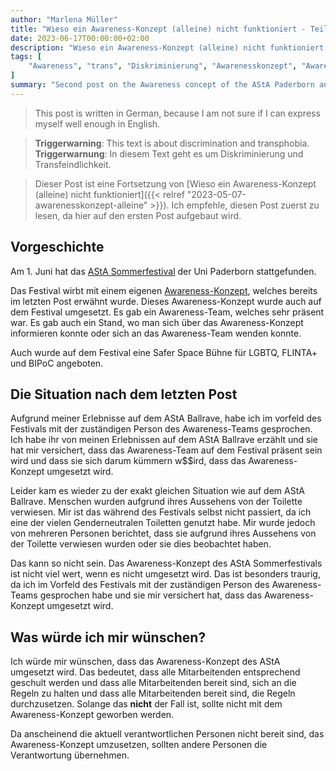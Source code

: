 ```yaml
---
author: "Marlena Müller"
title: "Wieso ein Awareness-Konzept (alleine) nicht funktioniert - Teil 2 [GERMAN]"
date: 2023-06-17T00:00:00+02:00
description: "Wieso ein Awareness-Konzept (alleine) nicht funktioniert - Teil 2"
tags: [
    "Awareness", "trans", "Diskriminierung", "Awarenesskonzept", "Awareness-Konzept", "ASTA Sommerfestival", "Uni Paderborn",
]
summary: "Second post on the Awareness concept of the AStA Paderborn and its implementation at the AStA Sommerfestival."
---
```

> This post is written in German, because I am not sure if I can express myself well enough in English.

> **Triggerwarning**: This text is about discrimination and transphobia.  
> **Triggerwarnung**: In diesem Text geht es um Diskriminierung und Transfeindlichkeit.

> Dieser Post ist eine Fortsetzung von [Wieso ein Awareness-Konzept (alleine) nicht funktioniert]({{< relref "2023-05-07-awarenesskonzept-alleine" >}}).
> Ich empfehle, diesen Post zuerst zu lesen, da hier auf den ersten Post aufgebaut wird.

## Vorgeschichte

Am 1. Juni hat das [AStA Sommerfestival](https://asta-sommerfestival.de/) der Uni Paderborn stattgefunden.

Das Festival wirbt mit einem eigenen [Awareness-Konzept](https://web.archive.org/web/20230326113635/https://asta-sommerfestival.de/wp-content/uploads/2023/03/AStA-Awareness-Konzept.pdf), welches bereits im letzten Post erwähnt wurde. Dieses Awareness-Konzept wurde auch auf dem Festival umgesetzt. Es gab ein Awareness-Team, welches sehr präsent war. Es gab auch ein Stand, wo man sich über das Awareness-Konzept informieren konnte oder sich an das Awareness-Team wenden konnte.

Auch wurde auf dem Festival eine Safer Space Bühne für LGBTQ, FLINTA+ und BIPoC angeboten.


## Die Situation nach dem letzten Post

Aufgrund meiner Erlebnisse auf dem AStA Ballrave, habe ich im vorfeld des Festivals mit der zuständigen Person des Awareness-Teams gesprochen. Ich habe ihr von meinen Erlebnissen auf dem AStA Ballrave erzählt und sie hat mir versichert, dass das Awareness-Team auf dem Festival präsent sein wird und dass sie sich darum kümmern w$$ird, dass das Awareness-Konzept umgesetzt wird.

Leider kam es wieder zu der exakt gleichen Situation wie auf dem AStA Ballrave. Menschen wurden aufgrund ihres Aussehens von der Toilette verwiesen.
Mir ist das während des Festivals selbst nicht passiert, da ich eine der vielen Genderneutralen Toiletten genutzt habe.
Mir wurde jedoch von mehreren Personen berichtet, dass sie aufgrund ihres Aussehens von der Toilette verwiesen wurden oder sie dies beobachtet haben.

Das kann so nicht sein. Das Awareness-Konzept des AStA Sommerfestivals ist nicht viel wert, wenn es nicht umgesetzt wird.
Das ist besonders traurig, da ich im Vorfeld des Festivals mit der zuständigen Person des Awareness-Teams gesprochen habe und sie mir versichert hat, dass das Awareness-Konzept umgesetzt wird.

## Was würde ich mir wünschen?

Ich würde mir wünschen, dass das Awareness-Konzept des AStA umgesetzt wird. Das bedeutet, dass alle Mitarbeitenden entsprechend geschult werden und dass alle Mitarbeitenden bereit sind, sich an die Regeln zu halten und dass alle Mitarbeitenden bereit sind, die Regeln durchzusetzen.
Solange das **nicht** der Fall ist, sollte nicht mit dem Awareness-Konzept geworben werden.

Da anscheinend die aktuell verantwortlichen Personen nicht bereit sind, das Awareness-Konzept umzusetzen, sollten andere Personen die Verantwortung übernehmen.
